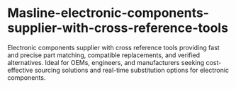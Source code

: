 # Masline-electronic-components-supplier-with-cross-reference-tools
Electronic components supplier with cross reference tools providing fast and precise part matching, compatible replacements, and verified alternatives. Ideal for OEMs, engineers, and manufacturers seeking cost-effective sourcing solutions and real-time substitution options for electronic components.
